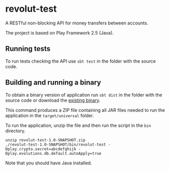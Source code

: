 # revolut-test

A RESTful non-blocking API for money transfers between accounts.

The project is based on Play Framework 2.5 (Java).

## Running tests
To run tests checking the API use `sbt test` in the folder with the source code.

## Building and running a binary
To obtain a binary version of application run `sbt dist` in the folder with the source code or download the [existing binary](https://github.com/velika12/revolut-test/releases/tag/1.0-SNAPSHOT).

This command produces a ZIP file containing all JAR files needed to run the application in the `target/universal` folder.

To run the application, unzip the file and then run the script in the `bin` directory.
```
unzip revolut-test-1.0-SNAPSHOT.zip
./revolut-test-1.0-SNAPSHOT/bin/revolut-test -Dplay.crypto.secret=abcdefghijk -Dplay.evolutions.db.default.autoApply=true
```
Note that you should have Java installed.